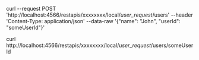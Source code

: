 curl --request POST 'http://localhost:4566/restapis/xxxxxxxx/local/_user_request_/users' --header 'Content-Type: application/json' --data-raw '{"name": "John", "userId": "someUserId"}'


curl http://localhost:4566/restapis/xxxxxxxx/local/_user_request_/users/someUserId